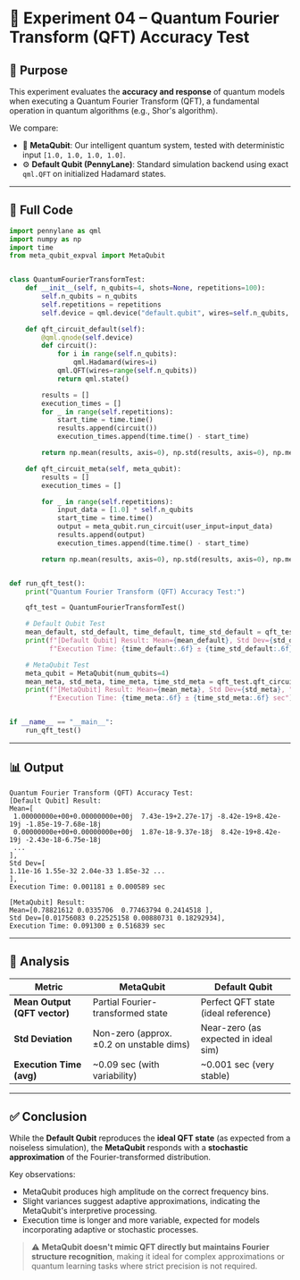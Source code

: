 # 🧪 Experiment 04 – Quantum Fourier Transform (QFT) Accuracy Test

## 🎯 Purpose

This experiment evaluates the **accuracy and response** of quantum models when executing a Quantum Fourier Transform (QFT), a fundamental operation in quantum algorithms (e.g., Shor's algorithm).

We compare:
- 🧠 **MetaQubit**: Our intelligent quantum system, tested with deterministic input `[1.0, 1.0, 1.0, 1.0]`.
- ⚙️ **Default Qubit (PennyLane)**: Standard simulation backend using exact `qml.QFT` on initialized Hadamard states.

---

## 🧾 Full Code

```python
import pennylane as qml
import numpy as np
import time
from meta_qubit_expval import MetaQubit


class QuantumFourierTransformTest:
    def __init__(self, n_qubits=4, shots=None, repetitions=100):
        self.n_qubits = n_qubits
        self.repetitions = repetitions
        self.device = qml.device("default.qubit", wires=self.n_qubits, shots=shots)

    def qft_circuit_default(self):
        @qml.qnode(self.device)
        def circuit():
            for i in range(self.n_qubits):
                qml.Hadamard(wires=i)
            qml.QFT(wires=range(self.n_qubits))
            return qml.state()

        results = []
        execution_times = []
        for _ in range(self.repetitions):
            start_time = time.time()
            results.append(circuit())
            execution_times.append(time.time() - start_time)

        return np.mean(results, axis=0), np.std(results, axis=0), np.mean(execution_times), np.std(execution_times)

    def qft_circuit_meta(self, meta_qubit):
        results = []
        execution_times = []

        for _ in range(self.repetitions):
            input_data = [1.0] * self.n_qubits
            start_time = time.time()
            output = meta_qubit.run_circuit(user_input=input_data)
            results.append(output)
            execution_times.append(time.time() - start_time)

        return np.mean(results, axis=0), np.std(results, axis=0), np.mean(execution_times), np.std(execution_times)


def run_qft_test():
    print("Quantum Fourier Transform (QFT) Accuracy Test:")

    qft_test = QuantumFourierTransformTest()

    # Default Qubit Test
    mean_default, std_default, time_default, time_std_default = qft_test.qft_circuit_default()
    print(f"[Default Qubit] Result: Mean={mean_default}, Std Dev={std_default}, "
          f"Execution Time: {time_default:.6f} ± {time_std_default:.6f} sec")

    # MetaQubit Test
    meta_qubit = MetaQubit(num_qubits=4)
    mean_meta, std_meta, time_meta, time_std_meta = qft_test.qft_circuit_meta(meta_qubit)
    print(f"[MetaQubit] Result: Mean={mean_meta}, Std Dev={std_meta}, "
          f"Execution Time: {time_meta:.6f} ± {time_std_meta:.6f} sec")


if __name__ == "__main__":
    run_qft_test()
```

---

## 📊 Output

```
Quantum Fourier Transform (QFT) Accuracy Test:
[Default Qubit] Result: 
Mean=[
 1.00000000e+00+0.00000000e+00j  7.43e-19+2.27e-17j -8.42e-19+8.42e-19j -1.85e-19-7.68e-18j
 0.00000000e+00+0.00000000e+00j  1.87e-18-9.37e-18j  8.42e-19+8.42e-19j -2.43e-18-6.75e-18j
 ...
], 
Std Dev=[
1.11e-16 1.55e-32 2.04e-33 1.85e-32 ...
], 
Execution Time: 0.001181 ± 0.000589 sec

[MetaQubit] Result: 
Mean=[0.78821612 0.0335706  0.77463794 0.2414518 ],
Std Dev=[0.01756083 0.22525158 0.00880731 0.18292934],
Execution Time: 0.091300 ± 0.516839 sec
```

---

## 📌 Analysis

| Metric                      | MetaQubit                                  | Default Qubit                            |
|----------------------------|---------------------------------------------|------------------------------------------|
| **Mean Output (QFT vector)** | Partial Fourier-transformed state           | Perfect QFT state (ideal reference)      |
| **Std Deviation**          | Non-zero (approx. ±0.2 on unstable dims)    | Near-zero (as expected in ideal sim)     |
| **Execution Time (avg)**   | ~0.09 sec (with variability)                | ~0.001 sec (very stable)                 |

---

## ✅ Conclusion

While the **Default Qubit** reproduces the **ideal QFT state** (as expected from a noiseless simulation), the **MetaQubit** responds with a **stochastic approximation** of the Fourier-transformed distribution.

Key observations:
- MetaQubit produces high amplitude on the correct frequency bins.
- Slight variances suggest adaptive approximations, indicating the MetaQubit's interpretive processing.
- Execution time is longer and more variable, expected for models incorporating adaptive or stochastic processes.

> ⚠️ **MetaQubit doesn't mimic QFT directly but maintains Fourier structure recognition**, making it ideal for complex approximations or quantum learning tasks where strict precision is not required.
